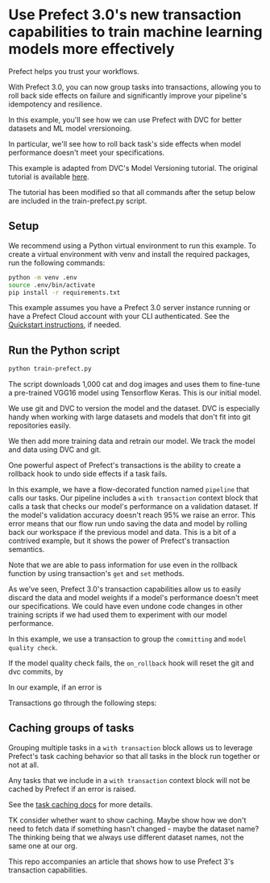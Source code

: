 # Use Prefect 3.0's new transaction capabilities to train machine learning models more effectively

Prefect helps you trust your workflows.

With Prefect 3.0, you can now group tasks into transactions, allowing you to roll back side effects on failure and significantly improve your pipeline's idempotency and resilience.

In this example, you'll see how we can use Prefect with DVC for better datasets and ML model vrersionoing.

In particular, we'll see how to roll back task's side effects when model performance doesn't meet your specifications.

This example is adapted from DVC's Model Versioning tutorial. The original tutorial is available [here](https://dvc.org/doc/tutorials/versioning).

The tutorial has been modified so that all commands after the setup below are included in the train-prefect.py script.

## Setup

We recommend using a Python virtual environment to run this example. To create a virtual environment with venv and install the required packages, run the following commands:

```bash
python -m venv .env   
source .env/bin/activate
pip install -r requirements.txt
```

This example assumes you have a Prefect 3.0 server instance running or have a Prefect Cloud account with your CLI authenticated. See the [Quickstart instructions](https://docs-3.prefect.io/3.0/get-started/quickstart#connect-to-a-prefect-api), if needed.

## Run the Python script

```bash
python train-prefect.py
```

The script downloads 1,000 cat and dog images and uses them to fine-tune a pre-trained VGG16 model using Tensorflow Keras.
This is our initial model.

We use git and DVC to version the model and the dataset.
DVC is especially handy when working with large datasets and models that don't fit into git repositories easily.

We then add more training data and retrain our model.
We track the model and data using DVC and git.

One powerful aspect of Prefect's transactions is the ability to create a rollback hook to undo side effects if a task fails.

In this example, we have a flow-decorated function named `pipeline` that calls our tasks.
Our pipeline includes a `with transaction` context block that calls a task that checks our model's performance on a validation dataset.
If the model's validation accuracy doesn't reach 95% we raise an error.
This error means that our flow run  undo saving the data and model by rolling back our workspace if the previous model and data.
This is a bit of a contrived example, but it shows the power of Prefect's transaction semantics.

Note that we are able to pass information for use even in the rollback function by using transaction's `get` and `set` methods.

As we've seen, Prefect 3.0's transaction capabilities allow us to easily discard the data and model weights if a model's performance doesn't meet our specifications. We could have even undone code changes in other training scripts if we had used them to experiment with our model performance.

In this example, we use a transaction to group the `committing` and `model quality check`.

If the model quality check fails, the  `on_rollback` hook will reset the git and dvc commits, by

In our example, if an error is

Transactions go through the following steps:

## Caching groups of tasks

Grouping multiple tasks in a `with transaction` block allows us to leverage Prefect's task caching behavior so that all tasks in the block run together or not at all.

Any tasks that we include in a `with transaction` context block will not be cached by Prefect if an error is raised.

See the [task caching docs](https://docs.prefect.io/latest/develop/task-caching) for more details.

TK consider whether want to show caching. Maybe show how we don't need to fetch data if something hasn't changed - maybe the dataset name? The thinking being that we always use different dataset names, not the same one at our org.

This repo accompanies an article that shows how to use Prefect 3's transaction capabilities.
